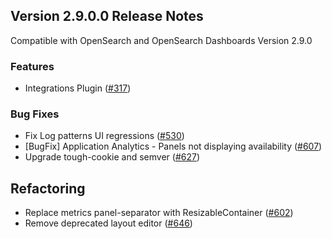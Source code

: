 ## Version 2.9.0.0 Release Notes

Compatible with OpenSearch and OpenSearch Dashboards Version 2.9.0

### Features
- Integrations Plugin ([#317](https://github.com/opensearch-project/dashboards-observability/issues/317))

### Bug Fixes
- Fix Log patterns UI regressions ([#530](https://github.com/opensearch-project/dashboards-observability/issues/530))
- [BugFix] Application Analytics - Panels not displaying availability ([#607](https://github.com/opensearch-project/dashboards-observability/pull/607))
- Upgrade tough-cookie and semver ([#627](https://github.com/opensearch-project/dashboards-observability/pull/627))

## Refactoring
- Replace metrics panel-separator with ResizableContainer ([#602](https://github.com/opensearch-project/dashboards-observability/pull/602))
- Remove deprecated layout editor ([#646](https://github.com/opensearch-project/dashboards-observability/pull/646))
